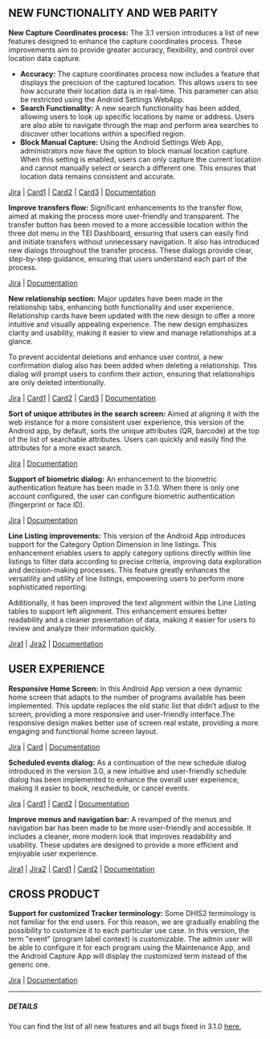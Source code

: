 
## NEW FUNCTIONALITY AND WEB PARITY

**New Capture Coordinates process:** The 3.1 version introduces a list of new features designed to enhance the capture coordinates process. These improvements aim to provide greater accuracy, flexibility, and control over location data capture.
- **Accuracy:** The capture coordinates process now includes a feature that displays the precision of the captured location. This allows users to see how accurate their location data is in real-time. This parameter can also be restricted using the Android Settings WebApp. 
- **Search Functionality:** A new search functionality has been added, allowing users to look up specific locations by name or address. Users are also able to navigate through the map and perform area searches to discover other locations within a specified region. 
- **Block Manual Capture:** Using the Android Settings Web App, administrators now have the option to block manual location capture. When this setting is enabled, users can only capture the current location and cannot manually select or search a different one. This ensures that location data remains consistent and accurate.

[Jira](https://dhis2.atlassian.net/browse/ANDROAPP-6330) | [Card1](https://s3.eu-west-1.amazonaws.com/content.dhis2.org/dhis2-android/release+notes+3.1/release+cards/Android-3-1-disabled-manual-capture.png) | [Card2](https://s3.eu-west-1.amazonaws.com/content.dhis2.org/dhis2-android/release+notes+3.1/release+cards/Android-3-1-map-accuracy.png) | [Card3](https://s3.eu-west-1.amazonaws.com/content.dhis2.org/dhis2-android/release+notes+3.1/release+cards/Android-3-1-map-search.png) | [Documentation](https://docs.dhis2.org/en/use/android-app/program-features.html#capture_app_programs_common_features_map_accuracy)

**Improve transfers flow:** Significant enhancements to the transfer flow, aimed at making the process more user-friendly and transparent. The transfer button has been moved to a more accessible location within the three dot menu in the TEI Dashboard, ensuring that users can easily find and initiate transfers without unnecessary navigation. It also has introduced new dialogs throughout the transfer process. These dialogs provide clear, step-by-step guidance, ensuring that users understand each part of the process. 

[Jira](https://dhis2.atlassian.net/browse/ANDROAPP-6228) | [Documentation](https://docs.dhis2.org/en/use/android-app/program-features.html#capture_app_programs_transfers)

**New relationship section:** Major updates have been made in the relationship tabs,  enhancing both functionality and user experience. Relationship cards have been updated with the new design to offer a more intuitive and visually appealing experience. The new design emphasizes clarity and usability, making it easier to view and manage relationships at a glance.

To prevent accidental deletions and enhance user control, a new confirmation dialog also has been added when deleting a relationship. This dialog will prompt users to confirm their action, ensuring that relationships are only deleted intentionally.

[Jira](https://dhis2.atlassian.net/browse/ANDROAPP-6362) | [Card1](https://s3.eu-west-1.amazonaws.com/content.dhis2.org/dhis2-android/release+notes+3.1/release+cards/Android-3-1-relationship-sections.png) | [Card2](https://s3.eu-west-1.amazonaws.com/content.dhis2.org/dhis2-android/release+notes+3.1/release+cards/Android-3-1-new-relationship-cards.png) | [Card3](https://s3.eu-west-1.amazonaws.com/content.dhis2.org/dhis2-android/release+notes+3.1/release+cards/Android-3-1-relationship-deletion.png) | [Documentation](https://docs.dhis2.org/en/use/android-app/program-features.html#capture_app_programs_common_features_relationships)

**Sort of unique attributes in the search screen:** Aimed at aligning it with the web instance for a more consistent user experience, this version of the Android app, by default, sorts the unique attributes (QR, barcode) at the top of the list of searchable attributes. Users can quickly and easily find the attributes for a more exact search.

[Jira](https://dhis2.atlassian.net/browse/ANDROAPP-6039) | [Documentation](https://docs.dhis2.org/en/use/android-app/program-features.html#capture_app_programs_unique_qrBar_search)

**Support of biometric dialog:** An enhancement to the biometric authentication feature has been made in 3.1.0. When there is only one account configured, the user can configure biometric authentication (fingerprint or face ID).

[Jira](https://dhis2.atlassian.net/browse/ANDROAPP-4676) | [Documentation](https://docs.dhis2.org/en/use/android-app/android-specific-features.html#capture_app_generic_biometrics_login)

**Line Listing improvements:** This version of the Android App introduces support for the Category Option Dimension in line listings. This enhancement enables users to apply category options directly within line listings to filter data according to precise criteria, improving data exploration and decision-making processes. This feature greatly enhances the versatility and utility of line listings, empowering users to perform more sophisticated reporting.

Additionally, it has been improved the text alignment within the Line Listing tables to support left alignment. This enhancement ensures better readability and a cleaner presentation of data, making it easier for users to review and analyze their information quickly.

[Jira1](https://dhis2.atlassian.net/browse/ANDROAPP-6353) | [Jira2](https://dhis2.atlassian.net/browse/ANDROAPP-6121) | [Documentation](https://docs.dhis2.org/en/use/android-app/visual-configurations.html#capture_app_visual_event_visualizations)

## USER EXPERIENCE

**Responsive Home Screen:** In this Android App version a new dynamic home screen that adapts to the number of programs available has been implemented. This update replaces the old static list that didn’t adjust to the screen, providing a more responsive and user-friendly interface.The responsive design makes better use of screen real estate, providing a more engaging and functional home screen layout.

[Jira](https://dhis2.atlassian.net/browse/ANDROAPP-5394) | [Card](https://s3.eu-west-1.amazonaws.com/content.dhis2.org/dhis2-android/release+notes+3.1/release+cards/Android-3-1-responsive-home-screen.png) | [Documentation](https://docs.dhis2.org/en/use/android-app/android-specific-features.html#capture_app_home)

**Scheduled events dialog:** As a continuation of the new schedule dialog introduced in the version 3.0, a new  intuitive and user-friendly schedule dialog has been implemented to enhance the overall user experience, making it easier to book, reschedule, or cancel events.

[Jira](https://dhis2.atlassian.net/browse/ANDROAPP-6229) | [Card1](https://s3.eu-west-1.amazonaws.com/content.dhis2.org/dhis2-android/release+notes+3.1/release+cards/Android-3-1-schedule-new.png) | [Card2](https://s3.eu-west-1.amazonaws.com/content.dhis2.org/dhis2-android/release+notes+3.1/release+cards/Android-3-1-enter-cancel-reschedule.png) | [Documentation](https://docs.dhis2.org/en/use/android-app/program-features.html#capture_app_programs_scheduling)

**Improve menus and navigation bar:** A revamped of the menus and navigation bar has been made to be more user-friendly and accessible. It includes a cleaner, more modern look that improves readability and usability. These updates are designed to provide a more efficient and enjoyable user experience.

[Jira1](https://dhis2.atlassian.net/browse/ANDROAPP-6036) | [Jira2](https://dhis2.atlassian.net/browse/ANDROAPP-6113) | [Card1](https://s3.eu-west-1.amazonaws.com/content.dhis2.org/dhis2-android/release+notes+3.1/release+cards/Android-3-1-menu.png) | [Card2](https://s3.eu-west-1.amazonaws.com/content.dhis2.org/dhis2-android/release+notes+3.1/release+cards/Android-3-1-navigation-bar.png) | [Documentation
](https://docs.dhis2.org/en/use/android-app/visual-configurations.html#capture_app_visual_menu_bars_update)
## CROSS PRODUCT

**Support for customized Tracker terminology:** Some DHIS2 terminology is not familiar for the end users. For this reason, we are gradually enabling the possibility to customize it to each particular use case. In this version, the term "event" (program label context) is customizable. The admin user will be able to configure it for each program using the Maintenance App, and the Android Capture App will display the customized term instead of the generic one.

[Jira](https://dhis2.atlassian.net/browse/ANDROAPP-5947) | [Documentation](https://docs.dhis2.org/en/use/android-app/program-features.html#capture_app_programs_common_features_customized_terminology)

---

##### **DETAILS**
You can find the list of all new features and all bugs fixed in 3.1.0 [here.](https://dhis2.atlassian.net/projects/ANDROAPP/versions/10851/tab/release-report-all-issues)



